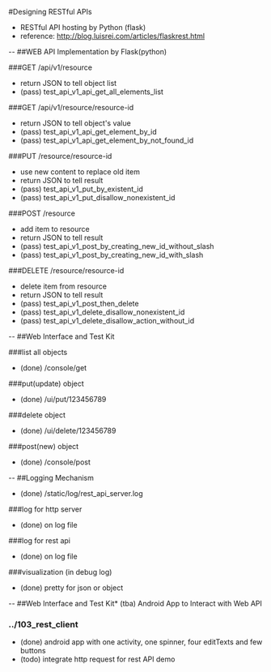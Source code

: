 #Designing RESTful APIs

* RESTful API hosting by Python (flask)
 * reference: http://blog.luisrei.com/articles/flaskrest.html
  
--
##WEB API Implementation by Flask(python) 
  
###GET /api/v1/resource
* return JSON to tell object list
 * (pass) test_api_v1_api_get_all_elements_list
   
###GET /api/v1/resource/resource-id
* return JSON to tell object's value
 * (pass) test_api_v1_api_get_element_by_id
 * (pass) test_api_v1_api_get_element_by_not_found_id
  
###PUT /resource/resource-id
* use new content to replace old item
* return JSON to tell result
 * (pass) test_api_v1_put_by_existent_id
 * (pass) test_api_v1_put_disallow_nonexistent_id
  
###POST /resource
* add item to resource
* return JSON to tell result
 * (pass) test_api_v1_post_by_creating_new_id_without_slash
 * (pass) test_api_v1_post_by_creating_new_id_with_slash
  
###DELETE /resource/resource-id
* delete item from resource
* return JSON to tell result
 * (pass) test_api_v1_post_then_delete
 * (pass) test_api_v1_delete_disallow_nonexistent_id
 * (pass) test_api_v1_delete_disallow_action_without_id
  
--
##Web Interface and Test Kit
  
###list all objects
* (done) /console/get
  
###put(update) object
* (done) /ui/put/123456789
  
###delete object
* (done) /ui/delete/123456789
  
###post(new) object
* (done) /console/post
  
--
##Logging Mechanism
* (done) /static/log/rest_api_server.log
  
###log for http server
* (done) on log file
  
###log for rest api
* (done) on log file
  
###visualization (in debug log)
* (done) pretty for json or object
  
--
##Web Interface and Test Kit* (tba) Android App to Interact with Web API
### ../103_rest_client
* (done) android app with one activity, one spinner, four editTexts and few buttons
* (todo) integrate http request for rest API demo
